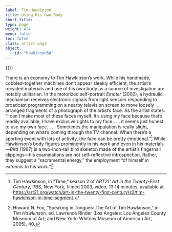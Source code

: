```yaml
---
label: Tim Hawkinson
title: Using His Own Body
short_title:
type: page
weight: 424
menu: false
toc: false
class: artist-page
object:
  - id: "hawkinson5d"
---
```

{{<q-figure id="hawkinson5d" >}}

There is an economy to Tim Hawkinson’s work. While his handmade, cobbled-together machines don’t appear sleekly efficient, the artist’s recycled materials and use of his own body as a source of investigation are notably utilitarian. In the motorized self-portrait *Emoter* (2000), a hydraulic mechanism receives electronic signals from light sensors responding to broadcast programming on a nearby television screen to move loosely arranged fragments of a photograph of the artist’s face. As the artist states: “I can’t make most of these faces myself. It’s using my face because that’s readily available, I have exclusive rights to my face . . . it seems just honest to use my own face. . . . Sometimes the manipulation is really slight, depending on what’s coming through the TV channel. When there’s a sporting event with lots of activity, the face can be pretty emotional.”[^1] While Hawkinson’s body figures prominently in his work and even in his materials—*Bird* (1997) is a two-inch-tall bird skeleton made of the artist’s fingernail clippings—his examinations are not self-reflective introspection. Rather, they suggest a “sacramental energy,” the employment “of himself *in extremis* to his work.”[^2]

[^1]: Tim Hawkinson, in “Time,” season 2 of *ART21: Art in the Twenty-First Century*, PBS, New York, filmed 2003, video, 13:14 minutes, available at https://art21.org/watch/art-in-the-twenty-first-century/s2/tim-hawkinson-in-time-segment.

[^2]: Howard N. Fox, “Speaking in Tongues: The Art of Tim Hawkinson,” in *Tim Hawkinson,* ed. Lawrence Rinder (Los Angeles: Los Angeles County Museum of Art; and New York: Whitney Museum of American Art, 2005), 40.
